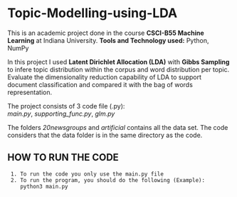 # Topic-Modelling-using-LDA
This is an academic project done in the course **CSCI-B55 Machine Learning** at Indiana University.
**Tools and Technology used:** Python, NumPy

In this project I used **Latent Dirichlet Allocation (LDA)** with **Gibbs Sampling** to infere topic distribution within the corpus and word distribution per topic. Evaluate the dimensionality reduction capability of LDA to support document classification and compared it with the bag of words representation.

The project consists of 3 code file (.py):\
_main.py_, _supporting_func.py_, _glm.py_

The folders _20newsgroups_ and _artificial_ contains all the data set. The code considers that the data folder is in the same directory as the code. 

## HOW TO RUN THE CODE
     1. To run the code you only use the main.py file
     2. To run the program, you should do the following (Example):
        python3 main.py
